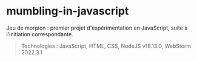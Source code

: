 # mumbling-in-javascript

Jeu de morpion : premier projet d'expérimentation en JavaScript, suite à l'initiation correspondante.

> Technologies : JavaScript, HTML, CSS, NodeJS v18.13.0, WebStorm 2022.3.1
